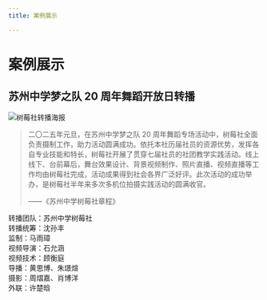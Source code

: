 ```yaml
---
title: 案例展示

---
```


# 案例展示

## 苏州中学梦之队 20 周年舞蹈开放日转播
![树莓社转播海报](https://szzxshumei.com/wp-content/uploads/2025/01/00000fce-6c79-72ff-4b15-a536e0f242b3.jpg)
> 二〇二五年元旦，在苏州中学梦之队 20 周年舞蹈专场活动中，树莓社全面负责摄制工作，助力活动圆满成功。依托本社历届社员的资源优势，发挥各自专业技能和特长，树莓社开展了贯穿七届社员的社团教学实践活动。线上线下、台前幕后，舞台效果设计、背景视频制作、照片直播、视频直播等工作均由树莓社完成，活动成果得到社会各界广泛好评。此次活动的成功举办，是树莓社半年来多次多机位拍摄实践活动的圆满收官。
>
> ——《苏州中学树莓社章程》

转播团队：苏州中学树莓社
<br>转播统筹：沈孙丰
<br>监制：马雨璋
<br>视频导演：石允涵
<br>视频技术：顾衡庭
<br>导播：黄思博、朱璟煊
<br>摄影：周熠嘉、肖博洋
<br>外联：许楚晗